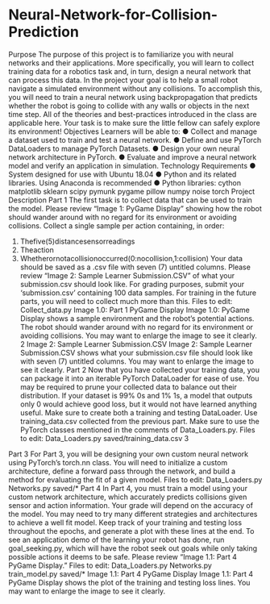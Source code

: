 # Neural-Network-for-Collision-Prediction
Purpose
The purpose of this project is to familiarize you with neural networks and their applications. More specifically, you will learn to collect training data for a robotics task and, in turn, design a neural network that can process this data. In the project your goal is to help a small robot navigate a simulated environment without any collisions. To accomplish this, you will need to train a neural network using backpropagation that predicts whether the robot is going to collide with any walls or objects in the next time step. All of the theories and best-practices introduced in the class are applicable here. Your task is to make sure the little fellow can safely explore its environment!
Objectives
Learners will be able to:
● Collect and manage a dataset used to train and test a neural network.
● Define and use PyTorch DataLoaders to manage PyTorch Datasets.
● Design your own neural network architecture in PyTorch.
● Evaluate and improve a neural network model and verify an application in simulation.
Technology Requirements
● System designed for use with Ubuntu 18.04
● Python and its related libraries. Using Anaconda is recommended
● Python libraries: cython matplotlib sklearn scipy pymunk pygame pillow numpy noise torch
Project Description
Part 1
The first task is to collect data that can be used to train the model. Please review “Image 1: PyGame Display” showing how the robot should wander around with no regard for its environment or avoiding collisions.
Collect a single sample per action containing, in order:
1. Thefive(5)distancesensorreadings
2. Theaction
3. Whetherornotacollisionoccurred(0:nocollision,1:collision)
Your data should be saved as a .csv file with seven (7) untitled columns. Please review “Image 2: Sample Learner Submission.CSV” of what your submission.csv should look like.
For grading purposes, submit your ‘submission.csv’ containing 100 data samples. For training in the future parts, you will need to collect much more than this.
Files to edit:
Collect_data.py
Image 1.0: Part 1 PyGame Display
Image 1.0: PyGame Display shows a sample environment and the robot’s potential actions. The robot should wander around with no regard for its environment or avoiding collisions. You may want to enlarge the image to see it clearly.
     2
 Image 2: Sample Learner Submission.CSV
Image 2: Sample Learner Submission.CSV shows what your submission.csv file should look like with seven (7) untitled columns. You may want to enlarge the image to see it clearly.
Part 2
Now that you have collected your training data, you can package it into an iterable PyTorch DataLoader for ease of use. You may be required to prune your collected data to balance out their distribution. If your dataset is 99% 0s and 1% 1s, a model that outputs only 0 would achieve good loss, but it would not have learned anything useful. Make sure to create both a training and testing DataLoader. Use training_data.csv collected from the previous part. Make sure to use the PyTorch classes mentioned in the comments of Data_Loaders.py.
Files to edit:
Data_Loaders.py saved/training_data.csv
     3

Part 3
For Part 3, you will be designing your own custom neural network using PyTorch’s torch.nn class. You will need to initialize a custom architecture, define a forward pass through the network, and build a method for evaluating the fit of a given model.
Files to edit:
Data_Loaders.py Networks.py saved/*
Part 4
In Part 4, you must train a model using your custom network architecture, which accurately predicts collisions given sensor and action information. Your grade will depend on the accuracy of the model. You may need to try many different strategies and architectures to achieve a well fit model. Keep track of your training and testing loss throughout the epochs, and generate a plot with these lines at the end. To see an application demo of the learning your robot has done, run goal_seeking.py, which will have the robot seek out goals while only taking possible actions it deems to be safe. Please review “Image 1.1: Part 4 PyGame Display.”
Files to edit:
Data_Loaders.py Networks.py train_model.py saved/*
Image 1.1: Part 4 PyGame Display
Image 1.1: Part 4 PyGame Display shows the plot of the training and testing loss lines. You may want to enlarge the image to see it clearly.
 
